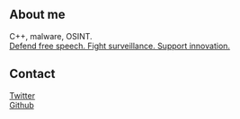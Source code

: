 
## About me

C++, malware, OSINT.  
[Defend free speech. Fight surveillance. Support innovation.](https://act.eff.org/)  

## Contact

[Twitter](https://twitter.com/Rafios06)  
[Github](https://github.com/Neosama)  
